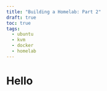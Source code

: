 ```yaml
---
title: "Building a Homelab: Part 2"
draft: true
toc: true
tags: 
  - ubuntu
  - kvm
  - docker
  - homelab
---
```


# Hello